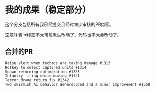 # 我的成果（稳定部分）
这个分支包括所有我已经提交且经过初步审核的PR内容。

这意味着ini标签不太可能发生改动了。代码也不太会改动了。

## 合并的PR
    Raise alert when technos are taking damage #1313
    Hotkey to select captured units #1314
    Spawn returning optimization #1333
    Infantry firing while moving #1341
    Terror drone return fix #1342
    Two skirmish AI behavior dehardcoded and a minor improvement #1350
